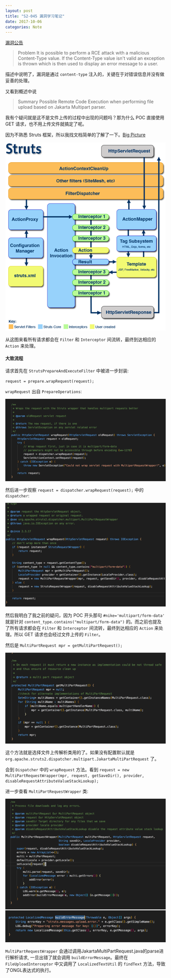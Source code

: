```yaml
---
layout: post
title: "S2-045 漏洞学习笔记"
date: 2017-10-06
categories: Note
---
```



[漏洞公告](https://cwiki.apache.org/confluence/display/WW/S2-045)

>Problem
It is possible to perform a RCE attack with a malicious Content-Type value. If the Content-Type value isn't valid an exception is thrown which is then used to display an error message to a user.

描述中说明了，漏洞是通过 `content-type` 注入的，关键在于对错误信息并没有做妥善的处理。

又看到概述中说

>Summary
Possible Remote Code Execution when performing file upload based on Jakarta Multipart parser.

我有个疑问就是这不是文件上传的过程中出现的问题吗？那为什么 POC 直接使用 GET 请求，也不用上传文件就搞定了呢。

因为不熟悉 Struts 框架，所以我找文档简单的了解了一下。[Big Picture](https://cwiki.apache.org/confluence/display/WW/Big+Picture)

![Big Picture](/assets/images/Struts2-Architecture.png)

从这图来看所有请求都会在 `Filter` 和 `Interceptor` 间流转，最终到达相应的 `Action` 来处理。

#### 大致流程

请求首先在 `StrutsPrepareAndExecuteFilter` 中被进一步封装:

`request = prepare.wrapRequest(request);`

`wrapRequest` 出自 `PrepareOperations`:

![prepareOperation](/assets/images/prepareOperation.png)

然后进一步观察 `request = dispatcher.wrapRequest(request);` 中的 `dispatcher`:

![dispatcher](/assets/images/dispatcher.png)

然后我明白了我之前的疑问，因为 POC 开头那句 `#nike='multipart/form-data'` 就是针对 `content_type.contains("multipart/form-data")` 的。而之前也提及了所有请求都会在 `Filter` 和 `Interceptor` 间流转，最终到达相应的 `Action` 来处理。所以 GET 请求也会经过文件上传的 `Filter`。

然后是 `MultiPartRequest mpr = getMultiPartRequest();`

![getMultiPartRequest](/assets/images/getMultiPartRequest.png)

这个方法就是选择文件上传解析类用的了。如果没有配置默认就是
`org.apache.struts2.dispatcher.multipart.JakartaMultiPartRequest` 了。

会到 `Dispatcher` 中的 `wrapRequest` 方法。看到 `request = new MultiPartRequestWrapper(mpr, request, getSaveDir(), provider, disableRequestAttributeValueStackLookup);`

进一步查看 `MultiPartRequestWrapper` 类:

![MultiPartRequestWrapper](/assets/images/MultiPartRequestWrapper.png)
![buildErrorMessage](/assets/images/buildErrorMessage.png)

`MultiPartRequestWrapper` 会通过调用JakartaMultiPartRequest.java的parse进行解析请求,
一旦出错了就会调用 `buildErrorMessage`。最终在 `FileUploadInterceptor` 中又调用了 `LocalizedTextUtil` 的 `findText` 方法，导致了ONGL表达式的执行。
